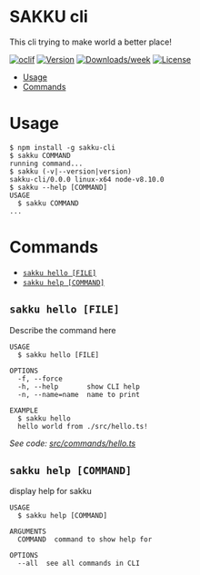 SAKKU cli
=========

This cli trying to make world a better place!

[![oclif](https://img.shields.io/badge/cli-oclif-brightgreen.svg)](https://oclif.io)
[![Version](https://img.shields.io/npm/v/sakku-cli.svg)](https://npmjs.org/package/sakku-cli)
[![Downloads/week](https://img.shields.io/npm/dw/sakku-cli.svg)](https://npmjs.org/package/sakku-cli)
[![License](https://img.shields.io/npm/l/sakku-cli.svg)](https://github.com/arvinrokni/sakku_cli_ts/blob/master/package.json)

<!-- toc -->
* [Usage](#usage)
* [Commands](#commands)
<!-- tocstop -->
# Usage
<!-- usage -->
```sh-session
$ npm install -g sakku-cli
$ sakku COMMAND
running command...
$ sakku (-v|--version|version)
sakku-cli/0.0.0 linux-x64 node-v8.10.0
$ sakku --help [COMMAND]
USAGE
  $ sakku COMMAND
...
```
<!-- usagestop -->
# Commands
<!-- commands -->
* [`sakku hello [FILE]`](#sakku-hello-file)
* [`sakku help [COMMAND]`](#sakku-help-command)

## `sakku hello [FILE]`

Describe the command here

```
USAGE
  $ sakku hello [FILE]

OPTIONS
  -f, --force
  -h, --help       show CLI help
  -n, --name=name  name to print

EXAMPLE
  $ sakku hello
  hello world from ./src/hello.ts!
```

_See code: [src/commands/hello.ts](https://github.com/arvinrokni/sakku_cli_ts/blob/v0.0.0/src/commands/hello.ts)_

## `sakku help [COMMAND]`

display help for sakku

```
USAGE
  $ sakku help [COMMAND]

ARGUMENTS
  COMMAND  command to show help for

OPTIONS
  --all  see all commands in CLI
```

<!-- commandsstop -->
